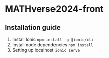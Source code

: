 # MATHverse2024-front

## Installation guide

1. Install Ionic
``npm install -g @ionic/cli``
2. Install node dependencies
``npm install``
3. Setting up localhost
``ionic serve``
